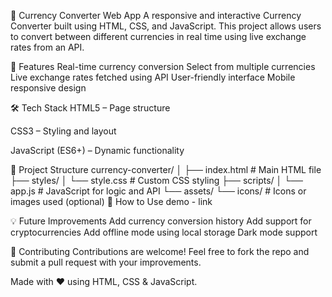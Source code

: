 💱 Currency Converter Web App
A responsive and interactive Currency Converter built using HTML, CSS, and JavaScript. 
This project allows users to convert between different currencies in real time using live exchange rates from an API.

🚀 Features
Real-time currency conversion
Select from multiple currencies
Live exchange rates fetched using API
User-friendly interface
Mobile responsive design

🛠️ Tech Stack
HTML5 – Page structure

CSS3 – Styling and layout

JavaScript (ES6+) – Dynamic functionality


📂 Project Structure
currency-converter/
│
├── index.html          # Main HTML file
├── styles/
│   └── style.css       # Custom CSS styling
├── scripts/
│   └── app.js          # JavaScript for logic and API
└── assets/
    └── icons/          # Icons or images used (optional)
🔧 How to Use
demo - link 


💡 Future Improvements
Add currency conversion history
Add support for cryptocurrencies
Add offline mode using local storage
Dark mode support

🤝 Contributing
Contributions are welcome! Feel free to fork the repo and submit a pull request with your improvements.

Made with ❤️ using HTML, CSS & JavaScript.

